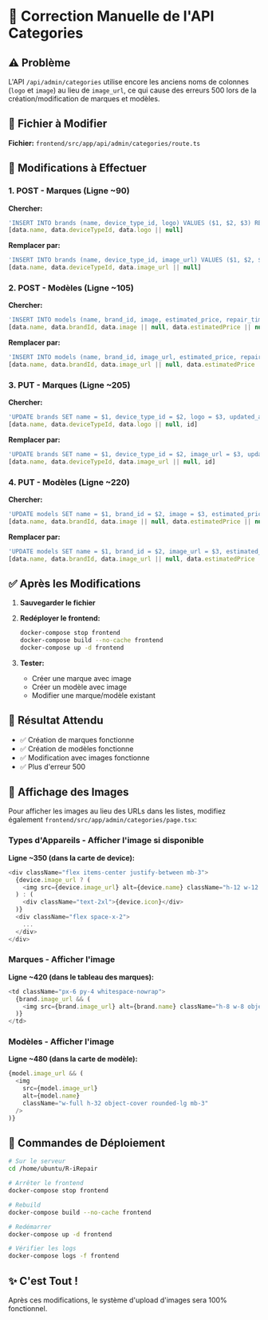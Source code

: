 # 🔧 Correction Manuelle de l'API Categories

## ⚠️ Problème

L'API `/api/admin/categories` utilise encore les anciens noms de colonnes (`logo` et `image`) au lieu de `image_url`, ce qui cause des erreurs 500 lors de la création/modification de marques et modèles.

## 📝 Fichier à Modifier

**Fichier:** `frontend/src/app/api/admin/categories/route.ts`

## 🔄 Modifications à Effectuer

### 1. POST - Marques (Ligne ~90)

**Chercher:**
```typescript
'INSERT INTO brands (name, device_type_id, logo) VALUES ($1, $2, $3) RETURNING *',
[data.name, data.deviceTypeId, data.logo || null]
```

**Remplacer par:**
```typescript
'INSERT INTO brands (name, device_type_id, image_url) VALUES ($1, $2, $3) RETURNING *',
[data.name, data.deviceTypeId, data.image_url || null]
```

### 2. POST - Modèles (Ligne ~105)

**Chercher:**
```typescript
'INSERT INTO models (name, brand_id, image, estimated_price, repair_time) VALUES ($1, $2, $3, $4, $5) RETURNING *',
[data.name, data.brandId, data.image || null, data.estimatedPrice || null, data.repairTime || null]
```

**Remplacer par:**
```typescript
'INSERT INTO models (name, brand_id, image_url, estimated_price, repair_time) VALUES ($1, $2, $3, $4, $5) RETURNING *',
[data.name, data.brandId, data.image_url || null, data.estimatedPrice || null, data.repairTime || null]
```

### 3. PUT - Marques (Ligne ~205)

**Chercher:**
```typescript
'UPDATE brands SET name = $1, device_type_id = $2, logo = $3, updated_at = NOW() WHERE id = $4 RETURNING *',
[data.name, data.deviceTypeId, data.logo || null, id]
```

**Remplacer par:**
```typescript
'UPDATE brands SET name = $1, device_type_id = $2, image_url = $3, updated_at = NOW() WHERE id = $4 RETURNING *',
[data.name, data.deviceTypeId, data.image_url || null, id]
```

### 4. PUT - Modèles (Ligne ~220)

**Chercher:**
```typescript
'UPDATE models SET name = $1, brand_id = $2, image = $3, estimated_price = $4, repair_time = $5, updated_at = NOW() WHERE id = $6 RETURNING *',
[data.name, data.brandId, data.image || null, data.estimatedPrice || null, data.repairTime || null, id]
```

**Remplacer par:**
```typescript
'UPDATE models SET name = $1, brand_id = $2, image_url = $3, estimated_price = $4, repair_time = $5, updated_at = NOW() WHERE id = $6 RETURNING *',
[data.name, data.brandId, data.image_url || null, data.estimatedPrice || null, data.repairTime || null, id]
```

## ✅ Après les Modifications

1. **Sauvegarder le fichier**
2. **Redéployer le frontend:**
   ```bash
   docker-compose stop frontend
   docker-compose build --no-cache frontend
   docker-compose up -d frontend
   ```

3. **Tester:**
   - Créer une marque avec image
   - Créer un modèle avec image
   - Modifier une marque/modèle existant

## 🎯 Résultat Attendu

- ✅ Création de marques fonctionne
- ✅ Création de modèles fonctionne
- ✅ Modification avec images fonctionne
- ✅ Plus d'erreur 500

## 📸 Affichage des Images

Pour afficher les images au lieu des URLs dans les listes, modifiez également `frontend/src/app/admin/categories/page.tsx`:

### Types d'Appareils - Afficher l'image si disponible

**Ligne ~350 (dans la carte de device):**
```typescript
<div className="flex items-center justify-between mb-3">
  {device.image_url ? (
    <img src={device.image_url} alt={device.name} className="h-12 w-12 object-contain rounded" />
  ) : (
    <div className="text-2xl">{device.icon}</div>
  )}
  <div className="flex space-x-2">
    ...
  </div>
</div>
```

### Marques - Afficher l'image

**Ligne ~420 (dans le tableau des marques):**
```typescript
<td className="px-6 py-4 whitespace-nowrap">
  {brand.image_url && (
    <img src={brand.image_url} alt={brand.name} className="h-8 w-8 object-contain" />
  )}
</td>
```

### Modèles - Afficher l'image

**Ligne ~480 (dans la carte de modèle):**
```typescript
{model.image_url && (
  <img 
    src={model.image_url} 
    alt={model.name}
    className="w-full h-32 object-cover rounded-lg mb-3"
  />
)}
```

## 🚀 Commandes de Déploiement

```bash
# Sur le serveur
cd /home/ubuntu/R-iRepair

# Arrêter le frontend
docker-compose stop frontend

# Rebuild
docker-compose build --no-cache frontend

# Redémarrer
docker-compose up -d frontend

# Vérifier les logs
docker-compose logs -f frontend
```

## ✨ C'est Tout !

Après ces modifications, le système d'upload d'images sera 100% fonctionnel.
